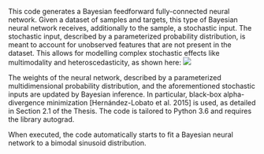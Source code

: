 This code generates a Bayesian feedforward fully-connected neural network. Given a dataset of samples and targets, this type of Bayesian neural network receives, additionally to the sample, a stochastic input. The stochastic input, described by a parameterized probability distribution, is meant to account for unobserved features that are not present in the dataset. This allows for modelling complex stochastic effects like multimodality and heteroscedasticity, as shown here:
<img src="./images/multimodality_heteroscedasticity.svg">

The weights of the neural network, described by a parameterized multidimensional probability distribution, and the aforementioned stochastic inputs are updated by Bayesian inference. In particular, black-box alpha-divergence minimization [Hernández-Lobato et al. 2015] is used, as detailed in Section 2.1 of the Thesis. The code is tailored to Python 3.6 and requires the library autograd.

When executed, the code automatically starts to fit a Bayesian neural network to a bimodal sinusoid distribution.
